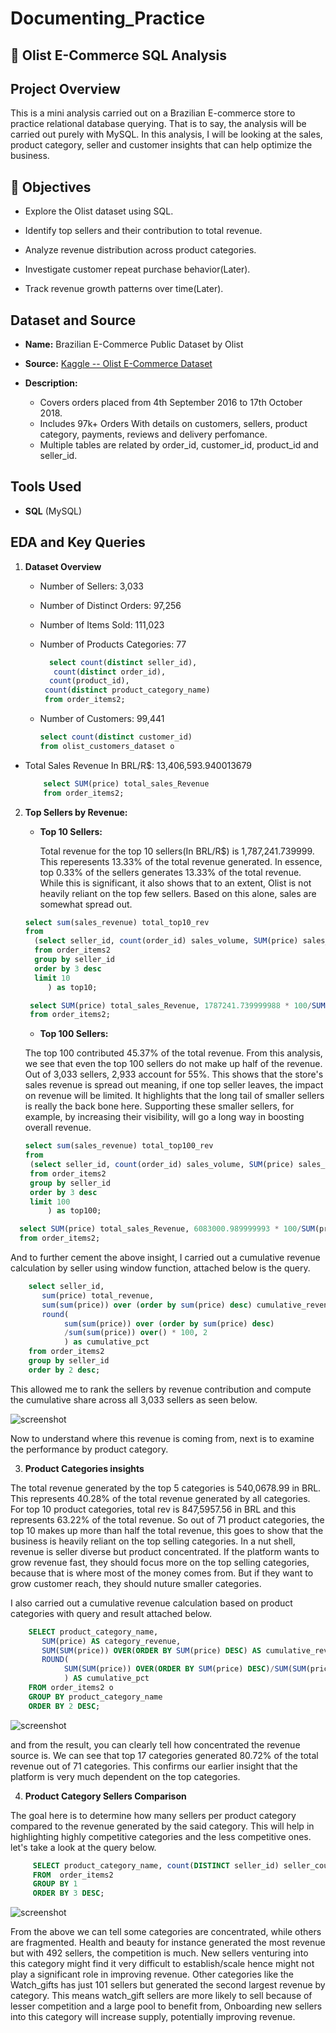 # Documenting_Practice
## 🛒 Olist E-Commerce SQL Analysis

## Project Overview
This is a mini analysis carried out on a Brazilian E-commerce store to practice relational database querying. That is to say, the analysis will be carried out purely with MySQL. In this analysis, I will be looking at the sales, product category, seller and customer insights that can help optimize the business.

## 🎯 Objectives

- Explore the Olist dataset using SQL.

- Identify top sellers and their contribution to total revenue.

- Analyze revenue distribution across product categories.

- Investigate customer repeat purchase behavior(Later).

- Track revenue growth patterns over time(Later).

## Dataset and Source

- **Name:** Brazilian E-Commerce Public Dataset by Olist
  
- **Source:** [Kaggle -- Olist E-Commerce Dataset](https://www.kaggle.com/datasets/olistbr/brazilian-ecommerce)

- **Description:**
  - Covers orders placed from 4th September 2016 to 17th October 2018.
  - Includes 97k+ Orders With details on customers, sellers, product category, payments, reviews and delivery perfomance.
  - Multiple tables are related by order_id, customer_id, product_id and seller_id.
 
## Tools Used

- **SQL** (MySQL)

## EDA and Key Queries

1. **Dataset Overview**

   - Number of Sellers: 3,033
   -  Number of Distinct Orders: 97,256
   -  Number of Items Sold: 111,023
   -  Number of Products Categories: 77
  
       ```sql
         select count(distinct seller_id), 
          count(distinct order_id),
         count(product_id),  
        count(distinct product_category_name)
        from order_items2;
      ```

   - Number of Customers: 99,441

     ```sql
     select count(distinct customer_id)
     from olist_customers_dataset o
     ```
  - Total Sales Revenue In BRL/R$: 13,406,593.940013679

    ```sql
        select SUM(price) total_sales_Revenue 
        from order_items2;
    ```
    
2. **Top Sellers by Revenue:**

   - **Top 10 Sellers:**
   
     Total revenue for the top 10 sellers(In BRL/R$) is 1,787,241.739999. This reperesents 13.33% of the total revenue generated. In essence, top 0.33% of the sellers             generates 13.33% of the total revenue. While this is significant, it also shows that to an extent, Olist is not heavily reliant on the top few sellers. Based on this          alone, sales are somewhat spread out.

   ```sql
   select sum(sales_revenue) total_top10_rev
   from 
	 (select seller_id, count(order_id) sales_volume, SUM(price) sales_Revenue 
	 from order_items2
	 group by seller_id
	 order by 3 desc
	 limit 10
		) as top10;
    ```

   ```sql
    select SUM(price) total_sales_Revenue, 1787241.739999988 * 100/SUM(price)
    from order_items2;
    ```

   - **Top 100 Sellers:**

   The top 100 contributed 45.37% of the total revenue. From this analysis, we see that even the top 100 sellers do not make up half of the revenue. Out of 3,033 sellers,       2,933 account for 55%. This shows that the store's sales revenue is spread out meaning, if one top seller leaves, the impact on revenue will be limited. It highlights       that the long tail of smaller sellers is really the back bone here. Supporting these smaller sellers, for example, by increasing their visibility, will go a long way 		in boosting overall revenue.

   ```sql
   select sum(sales_revenue) total_top100_rev
   from 
	(select seller_id, count(order_id) sales_volume, SUM(price) sales_Revenue 
	from order_items2
	group by seller_id
	order by 3 desc
	limit 100
		) as top100; 
    ```

```sql
  select SUM(price) total_sales_Revenue, 6083000.989999993 * 100/SUM(price)
  from order_items2;
  ```
   
And to further cement the above insight, I carried out a cumulative revenue calculation by seller using window function, attached below is the query.

```sql
	select seller_id,
	   sum(price) total_revenue,
	   sum(sum(price)) over (order by sum(price) desc) cumulative_revenue,
	   round(
	   		sum(sum(price)) over (order by sum(price) desc)
	   		/sum(sum(price)) over() * 100, 2
	   		) as cumulative_pct
	from order_items2
	group by seller_id
	order by 2 desc;
```

This allowed me to rank the sellers by revenue contribution and compute the cumulative share across all 3,033 sellers as seen below.

![screenshot](img/screenshot.png)

Now to understand where this revenue is coming from, next is to examine the performance by product category.

3. **Product Categories insights**

The total revenue generated by the top 5 categories is 540,0678.99 in BRL. This represents 40.28% of the total revenue generated by all categories. For top 10 product categories, total rev is 847,5957.56 in BRL and this represents 63.22% of the total revenue. So out of 71 product categories, the top 10 makes up more than half the total revenue, this goes to show that the business is heavily reliant on the top selling categories. In a nut shell, revenue is seller diverse but product concentrated. If the platform wants to grow revenue fast, they should focus more on the top selling categories, because that is where most of the money comes from. But if they want to grow customer reach, they should nuture smaller categories.

I also carried out a cumulative revenue calculation based on product categories with query and result attached below.


```sql
	SELECT product_category_name, 
	   SUM(price) AS category_revenue,
	   SUM(SUM(price)) OVER(ORDER BY SUM(price) DESC) AS cumulative_revenue,
	   ROUND(
	   		SUM(SUM(price)) OVER(ORDER BY SUM(price) DESC)/SUM(SUM(price)) OVER() * 100, 2
	   		) AS cumulative_pct
	FROM order_items2 o 
	GROUP BY product_category_name
	ORDER BY 2 DESC;

```

![screenshot](img/screenshot2.png)

and from the result, you can clearly tell how concentrated the revenue source is. We can see that top 17 categories generated 80.72% of the total revenue out of 71 categories. This confirms our earlier insight that the platform is very much dependent on the top categories.

4. **Product Category Sellers Comparison**

The goal here is to determine how many sellers per product category compared to the revenue generated by the said category. This will help in highlighting highly competitive categories and the less competitive ones. let's take a look at the query below.

   ```sql
		SELECT product_category_name, count(DISTINCT seller_id) seller_count, SUM(price) revenue 
		FROM  order_items2
		GROUP BY 1
		ORDER BY 3 DESC;
   ```

![screenshot](img/screenshot3.png)

From the above we can tell some categories are concentrated, while others are fragmented. Health and beauty for instance generated the most revenue but with 492 sellers, the competition is much. New sellers venturing into this category might find it very difficult to establish/scale hence might not play a significant role in improving revenue. Other categories like the Watch_gifts has just 101 sellers but generated the second largest revenue by category. This means watch_gift sellers are more likely to sell because of lesser competition and a large pool to benefit from, Onboarding new sellers into this category will increase supply, potentially improving revenue.
